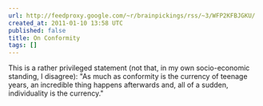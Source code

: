 ```yaml
---
url: http://feedproxy.google.com/~r/brainpickings/rss/~3/WFP2KFBJGKU/
created_at: 2011-01-10 13:58 UTC
published: false
title: On Conformity
tags: []
---
```


This is a rather privileged statement (not that, in my own socio-economic standing, I disagree): "As much as conformity is the currency of teenage years, an incredible thing happens afterwards and, all of a sudden, individuality is the currency."
